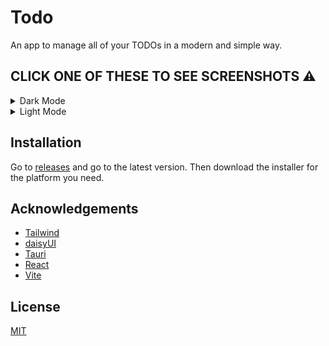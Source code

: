 # Todo

An app to manage all of your TODOs in a modern and simple way.

## CLICK ONE OF THESE TO SEE SCREENSHOTS ⚠️

<details>
  <summary>Dark Mode</summary>
  
  # Empty
  
  ![App Screenshot](assets/d1.jpg)
  
  # One Active
  
  ![App Screenshot](assets/d2.jpg)
  
  # Delete Singular
  
  ![App Screenshot](assets/d3.jpg)
  
  # Delete All
  
  ![App Screenshot](assets/d4.jpg)
</details>

<details>
  <summary>Light Mode</summary>
  
  # Empty
  
  ![App Screenshot](assets/l1.jpg)
  
  # One Active
  
  ![App Screenshot](assets/l2.jpg)
  
  # Delete Singular
  
  ![App Screenshot](assets/l3.jpg)
  
  # Delete All
  
  ![App Screenshot](assets/l4.jpg)
</details>

## Installation

Go to [releases](https://github.com/codeaye/todo/releases/) and go to the latest version.
Then download the installer for the platform you need.

## Acknowledgements

- [Tailwind](https://tailwindcss.com/)
- [daisyUI](https://daisyui.com/)
- [Tauri](https://tauri.app/)
- [React](https://reactjs.org/)
- [Vite](https://vitejs.dev/)

## License

[MIT](https://choosealicense.com/licenses/mit/)
